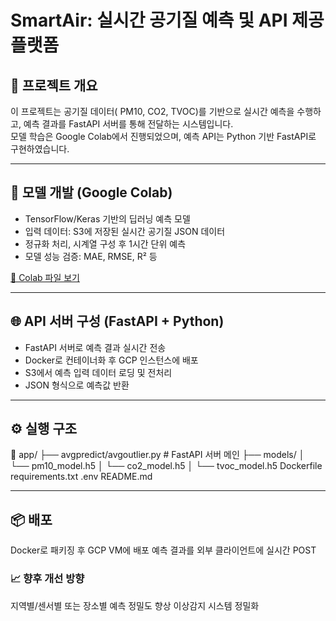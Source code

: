 # SmartAir: 실시간 공기질 예측 및 API 제공 플랫폼

## 📌 프로젝트 개요

이 프로젝트는 공기질 데이터( PM10, CO2, TVOC)를 기반으로 실시간 예측을 수행하고, 예측 결과를 FastAPI 서버를 통해 전달하는 시스템입니다.  
모델 학습은 Google Colab에서 진행되었으며, 예측 API는 Python 기반 FastAPI로 구현하였습니다.

---

## 🧠 모델 개발 (Google Colab)

- TensorFlow/Keras 기반의 딥러닝 예측 모델
- 입력 데이터: S3에 저장된 실시간 공기질 JSON 데이터
- 정규화 처리, 시계열 구성 후 1시간 단위 예측
- 모델 성능 검증: MAE, RMSE, R² 등

[📎 Colab 파일 보기]([https://colab.research.google.com/drive/your_colab_link_here](https://colab.research.google.com/drive/1Xn7auVeNUPyOFPFwBX6cxtmE7nmH6w00?usp=sharing))

---

## 🌐 API 서버 구성 (FastAPI + Python)

- FastAPI 서버로 예측 결과 실시간 전송
- Docker로 컨테이너화 후 GCP 인스턴스에 배포
- S3에서 예측 입력 데이터 로딩 및 전처리
- JSON 형식으로 예측값 반환

---

## ⚙️ 실행 구조
📁 app/
├── avgpredict/avgoutlier.py # FastAPI 서버 메인
├── models/
│ └── pm10_model.h5
│ └── co2_model.h5
│ └── tvoc_model.h5
Dockerfile
requirements.txt
.env
README.md

---

## 📦 배포
Docker로 패키징 후 GCP VM에 배포
예측 결과를 외부 클라이언트에 실시간 POST


### 📈 향후 개선 방향
지역별/센서별 또는 장소별 예측 정밀도 향상
이상감지 시스템 정밀화
